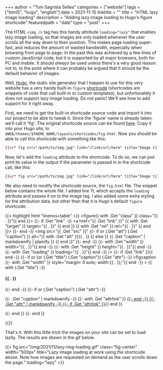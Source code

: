 +++
author = "Toni Sagrista Selles"
categories = ["website"]
tags = ["html5", "hugo", "english"]
date = 2021-11-15
linktitle = ""
title = "HTML lazy image loading"
description = "Adding lazy image loading to Hugo's figure shortcode"
featuredpath = "date"
type = "post"
+++

The HTML `<img />` tag has this handy attribute `loading="lazy"` that enables lazy image loading, so that images are only loaded whenever the user scrolls all the way down to their position. This makes page loading super-fast, and reduces the amount of wasted bandwidth, especially when browsing from page to page. In the past this was achieved by a few lines of custom JavaScript code, but it is supported by all major browsers, both for PC and mobile. It should *always* be used unless there's a very good reason not to, to the point where it can probably be argued that it should be the default behavior of images.

<!--more-->

Well, [Hugo](https://gohugo.io), the static site generator that I happen to use for this very website has a very handy built-in `figure` [shortcode](https://gohugo.io/content-management/shortcodes/) (shortcodes are snippets of code that call built-in or custom templates), but unfortunately it does not support lazy image loading. Do not panic! We'll see how to add support for it right away.

First, we need to get the built-in shortcode source code and import it into our project to be able to tweak it. Since the 'figure' name is already taken, we'll call it 'fig'. The original shortcode source can be found [here](https://github.com/gohugoio/hugo/blob/master/tpl/tplimpl/embedded/templates/shortcodes/figure.html). Copy it into your Hugo site, to `$WEB/themes/$THEME_NAME/layouts/shortcodes/fig.html`. Now you should be able to call this shortcode with something like this:

```html
{{</* fig src="/path/to/img.jpg" link="/link/url/here" title="Image tile" width="80%" */>}}
```

Now, let's add the `loading` attribute to the shortcode. To do so, we can just print its value in the output if the parameter is passed in in the shortcode call, like this:

```html
{{</* fig src="/path/to/img.jpg" link="/link/url/here" title="Image tile" width="80%" loading="lazy" */>}}
```

We also need to modify the shortcode source, the `fig.html` file. The snippet below contains the whole file. I added line 11, which accepts the `loading` attribute and passes it on to the image tag. I also added some extra styling for the attribution data, but other than that it is Hugo's default `figure` shortcode.


{{< highlight html "linenos=table" >}}
<figure{{ with .Get "class" }} class="{{ . }}"{{ end }}>
    {{- if .Get "link" -}}
        <a href="{{ .Get "link" }}"
        {{ with .Get "target" }}
            target="{{ . }}"
        {{ end }}
        {{ with .Get "rel" }}
            rel="{{ . }}"
        {{ end }}>
    {{- end -}}
    <img src="{{ .Get "src" }}"
         {{- if or (.Get "alt") (.Get "caption") }}
            alt="{{ with .Get "alt" }}{{ . }}
         {{ else }}
            {{ .Get "caption" | markdownify | plainify }}
         {{ end }}"
         {{- end -}}
         {{- with .Get "width" }} width="{{ . }}"{{ end -}}
         {{- with .Get "height" }} height="{{ . }}"{{ end -}}
         {{- with .Get "loading" }} loading="{{ . }}"{{ end -}}
    /><!-- Closing img tag -->
    {{- if .Get "link" }}</a>{{ end -}}
    {{- if or (or (.Get "title") (.Get "caption")) (.Get "attr") -}}
        <figcaption
         {{- with .Get "width" }} style="margin: 0 auto; width:{{ . }};"{{ end -}}
            >
            {{ with (.Get "title") -}}
                <h4>{{ . }}</h4>
            {{- end -}}
            {{- if or (.Get "caption") (.Get "attr") -}}<p class="fig-attribution">
                {{- .Get "caption" | markdownify -}}
                {{- with .Get "attrlink" }}
                    <a href="{{ . }}">
                {{- end -}}
                {{- .Get "attr" | markdownify -}}
                {{- if .Get "attrlink" }}</a>{{ end }}</p>
            {{- end }}
        </figcaption>
    {{- end }}
</figure>
{{</ highlight >}}

That's it. With this little trick the images on your site can be set to load lazily. The results are shown in the gif below.

{{< fig src="/img/2021/11/lazy-img-loading.gif" class="fig-center" width="500px" title="Lazy image loading at work using the shortcode above. Note how images are requested on demand as the user scrolls down the page." loading="lazy" >}}
